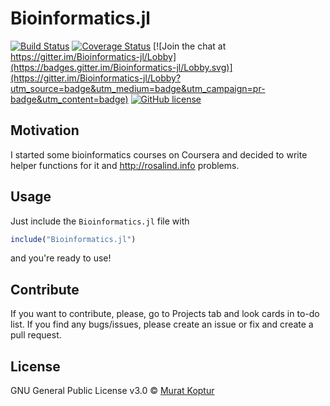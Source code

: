 # Bioinformatics.jl

[![Build Status](https://travis-ci.org/mrtkp9993/Bioinformatics.jl.svg?branch=master)](https://travis-ci.org/mrtkp9993/Bioinformatics.jl)
[![Coverage Status](https://coveralls.io/repos/github/mrtkp9993/Bioinformatics.jl/badge.svg?branch=master)](https://coveralls.io/github/mrtkp9993/Bioinformatics.jl?branch=master) [![Join the chat at https://gitter.im/Bioinformatics-jl/Lobby](https://badges.gitter.im/Bioinformatics-jl/Lobby.svg)](https://gitter.im/Bioinformatics-jl/Lobby?utm_source=badge&utm_medium=badge&utm_campaign=pr-badge&utm_content=badge)
[![GitHub license](https://img.shields.io/github/license/mrtkp9993/Bioinformatics.jl.svg)](https://github.com/mrtkp9993/Bioinformatics.jl/blob/master/LICENSE)

## Motivation

I started some bioinformatics courses on Coursera and decided to write helper functions for it and http://rosalind.info problems.

## Usage

Just include the ```Bioinformatics.jl``` file with
```julia
include("Bioinformatics.jl")
```
and you're ready to use!

## Contribute

If you want to contribute, please, go to Projects tab and look cards in to-do list. 
If you find any bugs/issues, please create an issue or fix and create a pull request.

## License

GNU General Public License v3.0 © [Murat Koptur](https://github.com/mrtkp9993)

